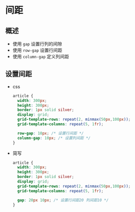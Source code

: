 # 间距

## 概述

+ 使用 `gap` 设置行列的间隙
+ 使用 `row-gap` 设置行间距
+ 使用 `column-gap` 定义列间距

## 设置间距

+ css

  ```css
  article {
    width: 300px;
    height: 300px;
    border: 1px solid silver;
    display: grid;
    grid-template-rows: repeat(2, minmax(50px,100px));
    grid-template-columns: repeat(5, 1fr);

    row-gap: 10px; /* 设置行间距 */
    column-gap: 10px; /* 设置列间距 */
  }
  ```

+ 简写

  ```css
  article {
    width: 300px;
    height: 300px;
    border: 1px solid silver;
    display: grid;
    grid-template-rows: repeat(2, minmax(50px,100px));
    grid-template-columns: repeat(5, 1fr);

    gap: 20px 10px; /* 设置行间距20 列间距10 */
  }
  ```
